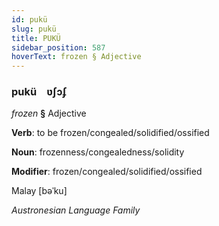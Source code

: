 ```yaml
---
id: pukü
slug: pukü
title: PUKÜ
sidebar_position: 587
hoverText: frozen § Adjective
---
```


### pukü&emsp;<span kind="abugida">ʋʃɔʄ</span>

*frozen* **§** Adjective

**Verb**: to be frozen/congealed/solidified/ossified

**Noun**: frozenness/congealedness/solidity

**Modifier**: frozen/congealed/solidified/ossified

Malay [bəˈku]

*Austronesian Language Family*